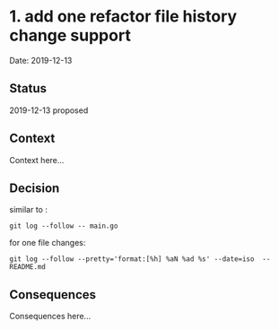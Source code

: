 # 1. add one refactor file history change support

Date: 2019-12-13

## Status

2019-12-13 proposed

## Context

Context here...

## Decision

similar to :

```
git log --follow -- main.go
```

for one file changes:

```
git log --follow --pretty='format:[%h] %aN %ad %s' --date=iso  -- README.md
```

## Consequences

Consequences here...
